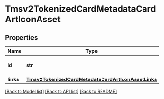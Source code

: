 # Tmsv2TokenizedCardMetadataCardArtIconAsset

## Properties
Name | Type | Description | Notes
------------ | ------------- | ------------- | -------------
**id** | **str** | The Id of the icon asset.  | [optional] 
**links** | [**Tmsv2TokenizedCardMetadataCardArtIconAssetLinks**](Tmsv2TokenizedCardMetadataCardArtIconAssetLinks.md) |  | [optional] 

[[Back to Model list]](../README.md#documentation-for-models) [[Back to API list]](../README.md#documentation-for-api-endpoints) [[Back to README]](../README.md)


